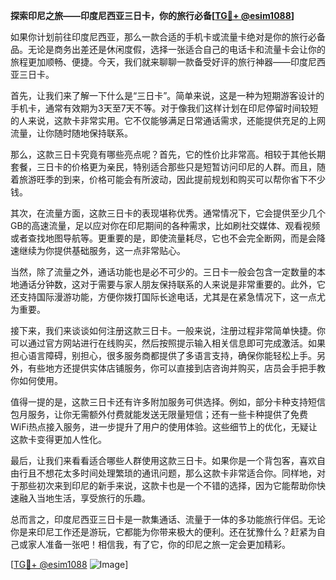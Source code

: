 **探索印尼之旅——印度尼西亚三日卡，你的旅行必备[[TG💪+ @esim1088](https://t.me/s/esim1088)]**

如果你计划前往印度尼西亚，那么一款合适的手机卡或流量卡绝对是你的旅行必备品。无论是商务出差还是休闲度假，选择一张适合自己的电话卡和流量卡会让你的旅程更加顺畅、便捷。今天，我们就来聊聊一款备受好评的旅行神器——印度尼西亚三日卡。

首先，让我们来了解一下什么是“三日卡”。简单来说，这是一种为短期游客设计的手机卡，通常有效期为3天至7天不等。对于像我们这样计划在印尼停留时间较短的人来说，这款卡非常实用。它不仅能够满足日常通话需求，还能提供充足的上网流量，让你随时随地保持联系。

那么，这款三日卡究竟有哪些亮点呢？首先，它的性价比非常高。相较于其他长期套餐，三日卡的价格更为亲民，特别适合那些只是短暂访问印尼的人群。而且，随着旅游旺季的到来，价格可能会有所波动，因此提前规划和购买可以帮你省下不少钱。

其次，在流量方面，这款三日卡的表现堪称优秀。通常情况下，它会提供至少几个GB的高速流量，足以应对你在印尼期间的各种需求，比如刷社交媒体、观看视频或者查找地图导航等。更重要的是，即使流量耗尽，它也不会完全断网，而是会降速继续为你提供基础服务，这一点非常贴心。

当然，除了流量之外，通话功能也是必不可少的。三日卡一般会包含一定数量的本地通话分钟数，这对于需要与家人朋友保持联系的人来说是非常重要的。此外，它还支持国际漫游功能，方便你拨打国际长途电话，尤其是在紧急情况下，这一点尤为重要。

接下来，我们来谈谈如何注册这款三日卡。一般来说，注册过程非常简单快捷。你可以通过官方网站进行在线购买，然后按照提示输入相关信息即可完成激活。如果担心语言障碍，别担心，很多服务商都提供了多语言支持，确保你能轻松上手。另外，有些地方还提供实体店铺服务，你可以直接到店咨询并购买，店员会手把手教你如何使用。

值得一提的是，这款三日卡还有许多附加服务可供选择。例如，部分卡种支持短信包月服务，让你无需额外付费就能发送无限量短信；还有一些卡种提供了免费WiFi热点接入服务，进一步提升了用户的使用体验。这些细节上的优化，无疑让这款卡变得更加人性化。

最后，让我们来看看适合哪些人群使用这款三日卡。如果你是一个背包客，喜欢自由行且不想花太多时间处理繁琐的通讯问题，那么这款卡非常适合你。同样地，对于那些初次来到印尼的新手来说，这款卡也是一个不错的选择，因为它能帮助你快速融入当地生活，享受旅行的乐趣。

总而言之，印度尼西亚三日卡是一款集通话、流量于一体的多功能旅行伴侣。无论你是来印尼工作还是游玩，它都能为你带来极大的便利。还在犹豫什么？赶紧为自己或家人准备一张吧！相信我，有了它，你的印尼之旅一定会更加精彩。

[[TG💪+ @esim1088](https://t.me/s/esim1088) ![Image](https://i.postimg.cc/4NQfJmqS/Snipaste-2025-05-13-00-14-12.png)]